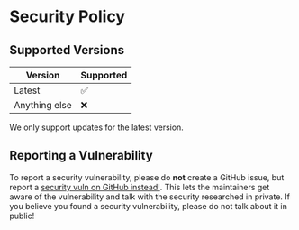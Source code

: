# Security Policy

## Supported Versions

| Version       | Supported          |
| ------------- | ------------------ |
| Latest        | :white_check_mark: |
| Anything else | :x:                |

We only support updates for the latest version.

## Reporting a Vulnerability

To report a security vulnerability, please do **not** create a GitHub issue, but report a [security vuln on GitHub instead!](https://github.com/Kristify/Kristify/security/advisories).
This lets the maintainers get aware of the vulnerability and talk with the security researched in private. If you believe you found a security vulnerability, please do not talk about it in public!
